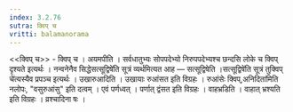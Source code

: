 ```yaml
---
index: 3.2.76
sutra: क्विप् च
vritti: balamanorama
---
```


<<क्विप् च>> - क्विप् च । अयमपीति । सर्वधातुभ्यः सोपपदेभ्यो निरुपपदेभ्यश्च छन्दसि लोके च क्विप् दृश्यते इत्यर्थः । नन्वनेनैव सिद्धेसत्सूद्विषे॑ति सूत्रं व्यर्थमित्यत आह —  सत्सूद्विषेति ।सत्सूद्विषे॑ति सूत्रं तुक्विप् चे॑त्यस्यैव प्रपञ्च इत्यर्थः । उखारुआदिति । उखायाः रुआंसत इति विग्रहः । रुआंसेः क्विप्,अनिदिता॑मिति नलोपः, "वसुरुआंसु" इति दत्वम् । एवं पर्णध्वत् । पर्णात् द्वंसत इति विग्रहः । वाहभ्रडिति । वाहात् भ्रश्यति इति विग्रहः । व्रश्चादिना षः । 